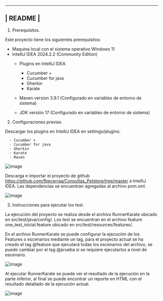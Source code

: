---------------------------------------------------------------
|                            README                           |
---------------------------------------------------------------

1. Prerequisitos.

Este proyecto tiene los siguientes prerequisitos:

 - Maquina local con el sistema operativo Windows 11
 - IntelliJ IDEA 2024.2.2 (Community Edition)
    - Plugins en IntelliJ IDEA
      - Cucumber +
      - Cucumber for java
      - Gherkin
      - Karate
      
	- Maven version 3.9.1 (Configurado en variables de entorno de sistema)
	- JDK versión 17 (Configurado en variables de entorno de sistema)

2. Configuraciones previas.

Descargar los plugins en IntelliJ IDEA en settings/plugins:

      - Cucumber +
      - Cucumber for java
      - Gherkin
      - Karate
      - Maven

![image](https://github.com/user-attachments/assets/aefd2e69-1f0a-47ff-bcd7-52b9fc22caf2)


Descarga e importar el proyecto de github  https://github.com/fbecerraa/Consultas_Petstore/tree/master a IntelliJ IDEA.
Las dependencias se encuentran agregadas al archivo pom.xml.

![image](https://github.com/user-attachments/assets/64a35faf-3b29-4c7d-b6c3-f9651375b565)

3. Instrucciones para ejecutar los test.

La ejecución del proyecto se realiza desde el archivo RunnerKarate ubicado en src/test/java/config/. Los test se encuentran en el archivo feature one_test_inicial.feature ubicado en src/test/resources/features/.

En el archivo RunnerKarate se puede configurar la ejecución de los Features o escenarios mediante un tag, para el proyecto actual se ha creado el tag @feature que ejecutará todas los escenarios del archivo, se puede cambiar por el tag @prueba si se requiere ejecutarlos a nivel de escenario.

![image](https://github.com/user-attachments/assets/9ba57730-ad1b-4d0c-8d40-15212e8b681d)

Al ejecutar RunnerKarate se puede ver el resultado de la ejecución en la parte inferior, al final se puede encontrar un reporte en HTML con el resultado detallado de la ejecución actual.

![image](https://github.com/user-attachments/assets/42b00db1-9bfc-4e39-9401-cdfc221317d4)



